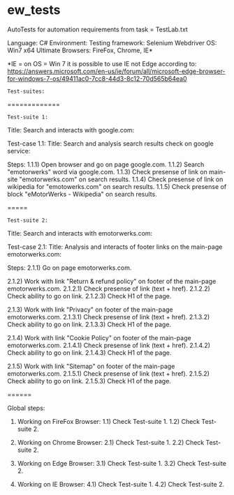 # ew_tests

AutoTests for automation requirements from task = TestLab.txt

Language: C#
Environment: 
	Testing framework: Selenium Webdriver
	OS: Win7 x64 Ultimate
	Browsers: FireFox, Chrome, IE*

\*IE = on OS = Win 7 it is possible to use IE not Edge according to: 
https://answers.microsoft.com/en-us/ie/forum/all/microsoft-edge-browser-for-windows-7-os/49411ac0-7cc8-44d3-8c12-70d565b64ea0

	Test-suites:
=============

	Test-suite 1: 
Title: Search and interacts with google.com:

Test-case 1.1:
Title: Search and analysis search results check on google service:

Steps:
1.1.1) Open browser and go on page google.com.
1.1.2) Search "emotorwerks" word via google.com.
1.1.3) Check presense of link on main-site "emotorwerks.com" on search results.
1.1.4) Check presense of link on wikipedia for "emotowerks.com" on search results.
1.1.5) Check presense of block "eMotorWerks - Wikipedia" on search results.

=====

	Test-suite 2:
Title: Search and interacts with emotorwerks.com:

Test-case 2.1:
Title: Analysis and interacts of footer links on the main-page emotorwerks.com:

Steps:
2.1.1) Go on page emotorwerks.com.

2.1.2) Work with link "Return & refund policy" on footer of the main-page emotorwerks.com.
2.1.2.1) Check presense of link (text + href).
2.1.2.2) Check ability to go on link.
2.1.2.3) Check H1 of the page.

2.1.3) Work with link "Privacy" on footer of the main-page emotorwerks.com.
2.1.3.1) Check presense of link (text + href).
2.1.3.2) Check ability to go on link.
2.1.3.3) Check H1 of the page.

2.1.4) Work with link "Cookie Policy" on footer of the main-page emotorwerks.com.
2.1.4.1) Check presense of link (text + href).
2.1.4.2) Check ability to go on link.
2.1.4.3) Check H1 of the page.

2.1.5) Work with link "Sitemap" on footer of the main-page emotorwerks.com.
2.1.5.1) Check presense of link (text + href).
2.1.5.2) Check ability to go on link.
2.1.5.3) Check H1 of the page.

======
 
Global steps:
1) Working on FireFox Browser:
1.1) Check Test-suite 1.
1.2) Check Test-suite 2.

2) Working on Chrome Browser:
2.1) Check Test-suite 1.
2.2) Check Test-suite 2.

3) Working on Edge Browser:
3.1) Check Test-suite 1.
3.2) Check Test-suite 2.

4) Working on IE Browser:
4.1) Check Test-suite 1.
4.2) Check Test-suite 2.